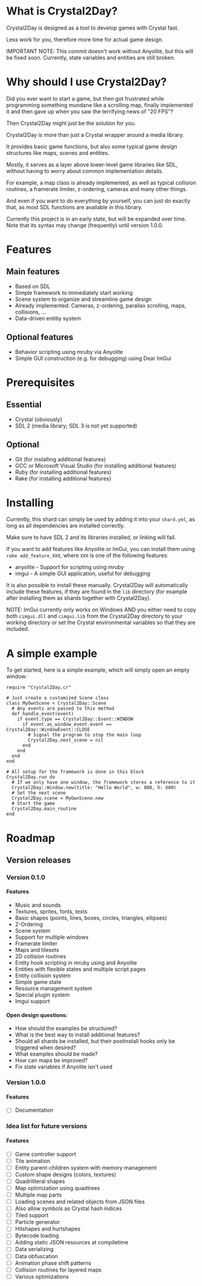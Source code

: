 # What is Crystal2Day?

Crystal2Day is designed as a tool to develop games with Crystal fast.

Less work for you, therefore more time for actual game design.

IMPORTANT NOTE: This commit doesn't work without Anyolite, but this will be fixed soon.
Currently, state variables and entities are still broken.

# Why should I use Crystal2Day?

Did you ever want to start a game, but then got frustrated while programming something
mundane like a scrolling map, finally implemented it and then gave up when you saw the
terrifying news of "20 FPS"?

Then Crystal2Day might just be the solution for you.

Crystal2Day is more than just a Crystal wrapper around a media library. 

It provides basic game functions, but also some typical game design structures like
maps, scenes and entities.

Mostly, it serves as a layer above lower-level game libraries like SDL, without
having to worry about common implementation details.

For example, a map class is already implemented, as well as typical collision routines,
a framerate limiter, z-ordering, cameras and many other things.

And even if you want to do everything by yourself, you can just do exactly that, as
most SDL functions are available in this library.

Currently this project is in an early state, but will be expanded over time.
Note that its syntax may change (frequently) until version 1.0.0.

# Features

## Main features

* Based on SDL
* Simple framework to immediately start working
* Scene system to organize and streamline game design
* Already implemented: Cameras, z-ordering, parallax scrolling, maps, collisions, ...
* Data-driven entitiy system

## Optional features

* Behavior scripting using mruby via Anyolite
* Simple GUI construction (e.g. for debugging) using Dear ImGui

# Prerequisites

## Essential

* Crystal (obviously)
* SDL 2 (media library; SDL 3 is not yet supported)

## Optional

* Git (for installing additional features)
* GCC or Microsoft Visual Studio (for installing additional features)
* Ruby (for installing additional features)
* Rake (for installing additional features)

# Installing

Currently, this shard can simply be used by adding it into your `shard.yml`,
as long as all dependencies are installed correctly.

Make sure to have SDL 2 and its libraries installed, or linking will fail.

If you want to add features like Anyolite or ImGui,
you can install them using `rake add_feature_XXX`, where `XXX` is one of the
following features:

* anyolite - Support for scripting using mruby
* imgui - A simple GUI application, useful for debugging

It is also possible to install these manually. Crystal2Day will automatically
include these features, if they are found in the `lib` directory (for example
after installing them as shards together with Crystal2Day).

NOTE: ImGui currently only works on Windows AND you either need to copy both
`cimgui.dll` and `cimgui.lib` from the Crystal2Day directory to your working directory or set the Crystal
environmental variables so that they are included.

# A simple example

To get started, here is a simple example, which will simply open an empty window:

```crystal
require "Crystal2Day.cr"

# Just create a customized Scene class
class MyOwnScene < Crystal2Day::Scene
  # Any events are passed to this method
  def handle_event(event)
    if event.type == Crystal2Day::Event::WINDOW
      if event.as_window_event.event == Crystal2Day::WindowEvent::CLOSE
        # Signal the program to stop the main loop
        Crystal2Day.next_scene = nil
      end
    end
  end
end

# All setup for the framework is done in this block
Crystal2Day.run do
  # If we only have one window, the framework stores a reference to it
  Crystal2Day::Window.new(title: "Hello World", w: 800, h: 600)
  # Set the next scene
  Crystal2Day.scene = MyOwnScene.new
  # Start the game
  Crystal2Day.main_routine
end
```

# Roadmap

## Version releases

### Version 0.1.0

#### Features

* Music and sounds
* Textures, sprites, fonts, texts
* Basic shapes (points, lines, boxes, circles, triangles, ellipses)
* Z-Ordering
* Scene system
* Support for multiple windows
* Framerate limiter
* Maps and tilesets
* 2D collision routines
* Entity hook scripting in mruby using and Anyolite
* Entities with flexible states and multiple script pages
* Entity collision system
* Simple game state
* Resource management system
* Special plugin system
* Imgui support

#### Open design questions:

* How should the examples be structured?
* What is the best way to install additional features?
* Should all shards be installed, but their postinstall hooks only be triggered when desired?
* What examples should be made?
* How can maps be improved?
* Fix state variables if Anyolite isn't used

### Version 1.0.0

#### Features

* [ ] Documentation

### Idea list for future versions

#### Features

* [ ] Game controller support
* [ ] Tile animation
* [ ] Entity parent-children system with memory management
* [ ] Custom shape designs (colors, textures)
* [ ] Quadriliteral shapes
* [ ] Map optimization using quadtrees
* [ ] Multiple map parts
* [ ] Loading scenes and related objects from JSON files
* [ ] Also allow symbols as Crystal hash indices
* [ ] Tiled support
* [ ] Particle generator
* [ ] Hitshapes and hurtshapes
* [ ] Bytecode loading
* [ ] Adding static JSON resources at compiletime
* [ ] Data serializing
* [ ] Data obfuscation
* [ ] Animation phase shift patterns
* [ ] Collision routines for layered maps
* [ ] Various optimizations
